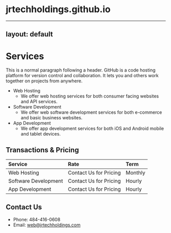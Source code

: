 # jrtechholdings.github.io
---
layout: default
---

# Services

This is a normal paragraph following a header. GitHub is a code hosting platform for version control and collaboration. It lets you and others work together on projects from anywhere.

- Web Hosting
  - We offer web hosting services for both consumer facing websites and API services.
- Software Development
  - We offer web software development services for both e-commerce and basic business websites.
- App Development
  -  We offer app development services for both iOS and Android mobile and tablet devices.

## Transactions & Pricing

| Service        | Rate          | Term |
|:-------------|:------------------|:------|
| Web Hosting           | Contact Us for Pricing | Monthly  |
| Software Development | Contact Us for Pricing   | Hourly  |
| App Development | Contact Us for Pricing   | Hourly  |

## Contact Us

*   Phone: 484-416-0608
*   Email: web@jrtechholdings.com
